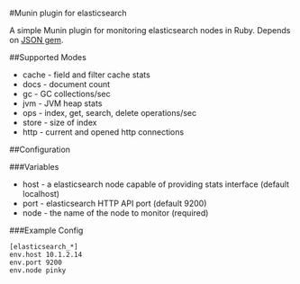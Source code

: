 #Munin plugin for elasticsearch

A simple Munin plugin for monitoring elasticsearch nodes in Ruby. Depends on [JSON gem](http://rubygems.org/gems/json).

##Supported Modes

 * cache - field and filter cache stats
 * docs - document count
 * gc - GC collections/sec
 * jvm - JVM heap stats
 * ops - index, get, search, delete operations/sec
 * store - size of index
 * http - current and opened http connections

##Configuration

###Variables
 * host - a elasticsearch node capable of providing stats interface (default localhost)
 * port - elasticsearch HTTP API port (default 9200)
 * node - the name of the node to monitor (required)

###Example Config
```
[elasticsearch_*]
env.host 10.1.2.14
env.port 9200
env.node pinky
```


